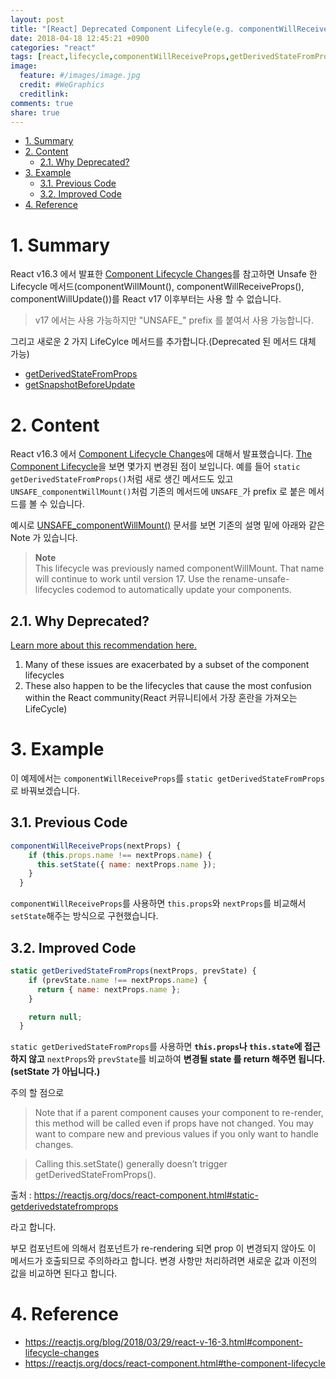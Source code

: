 ```yaml
---
layout: post
title: "[React] Deprecated Component Lifecyle(e.g. componentWillReceiveProps)"
date: 2018-04-18 12:45:21 +0900
categories: "react"
tags: [react,lifecycle,componentWillReceiveProps,getDerivedStateFromProps]
image:
  feature: #/images/image.jpg
  credit: #WeGraphics
  creditlink: 
comments: true
share: true
---
```


<!-- TOC -->

* [1. Summary](#1-summary)
* [2. Content](#2-content)
  * [2.1. Why Deprecated?](#21-why-deprecated)
* [3. Example](#3-example)
  * [3.1. Previous Code](#31-previous-code)
  * [3.2. Improved Code](#32-improved-code)
* [4. Reference](#4-reference)

<!-- /TOC -->

# 1. Summary

React v16.3 에서 발표한 [Component Lifecycle Changes](https://reactjs.org/blog/2018/03/29/react-v-16-3.html#component-lifecycle-changes)를 참고하면
Unsafe 한 Lifecycle 메서드(componentWillMount(), componentWillReceiveProps(), componentWillUpdate())를 React v17 이후부터는 사용 할 수 없습니다.

> v17 에서는 사용 가능하지만 "UNSAFE\_" prefix 를 붙여서 사용 가능합니다.

그리고 새로운 2 가지 LifeCylce 메서드를 추가합니다.(Deprecated 된 메서드 대체 가능)

* [getDerivedStateFromProps](https://reactjs.org/docs/react-component.html#static-getderivedstatefromprops)
* [getSnapshotBeforeUpdate](https://reactjs.org/docs/react-component.html#getsnapshotbeforeupdate)

# 2. Content

React v16.3 에서 [Component Lifecycle Changes](https://reactjs.org/blog/2018/03/29/react-v-16-3.html#component-lifecycle-changes)에 대해서 발표했습니다. [The Component Lifecycle](https://reactjs.org/docs/react-component.html#the-component-lifecycle)을 보면 몇가지 변경된 점이 보입니다. 예를 들어 `static getDerivedStateFromProps()`처럼 새로 생긴 메서드도 있고 `UNSAFE_componentWillMount()`처럼 기존의 메서드에 `UNSAFE_`가 prefix 로 붙은 메서드를 볼 수 있습니다.

예시로 [UNSAFE_componentWillMount()](https://reactjs.org/docs/react-component.html#unsafe_componentwillmount) 문서를 보면 기존의 설명 밑에 아래와 같은 Note 가 있습니다.

> **Note**  
> This lifecycle was previously named componentWillMount. That name will continue to work until version 17. Use the rename-unsafe-lifecycles codemod to automatically update your components.

## 2.1. Why Deprecated?

[Learn more about this recommendation here.](https://reactjs.org/blog/2018/03/29/react-v-16-3.html#component-lifecycle-changes)

1.  Many of these issues are exacerbated by a subset of the component lifecycles
1.  These also happen to be the lifecycles that cause the most confusion within the React community(React 커뮤니티에서 가장 혼란을 가져오는 LifeCycle)

# 3. Example

이 예제에서는 `componentWillReceiveProps`를 `static getDerivedStateFromProps`로 바꿔보겠습니다.

## 3.1. Previous Code

```js
componentWillReceiveProps(nextProps) {
    if (this.props.name !== nextProps.name) {
      this.setState({ name: nextProps.name });
    }
  }
```

`componentWillReceiveProps`를 사용하면 `this.props`와 `nextProps`를 비교해서 `setState`해주는 방식으로 구현했습니다.

## 3.2. Improved Code

```js
static getDerivedStateFromProps(nextProps, prevState) {
    if (prevState.name !== nextProps.name) {
      return { name: nextProps.name };
    }

    return null;
  }
```

`static getDerivedStateFromProps`를 사용하면 **`this.props`나 `this.state`에 접근하지 않고** `nextProps`와 `prevState`를 비교하여 **변경될 state 를 return 해주면 됩니다. (setState 가 아닙니다.)**

주의 할 점으로

> Note that if a parent component causes your component to re-render, this method will be called even if props have not changed. You may want to compare new and previous values if you only want to handle changes.

> Calling this.setState() generally doesn’t trigger getDerivedStateFromProps().

출처 : https://reactjs.org/docs/react-component.html#static-getderivedstatefromprops

라고 합니다.

부모 컴포넌트에 의해서 컴포넌트가 re-rendering 되면 prop 이 변경되지 않아도 이 메서드가 호출되므로 주의하라고 합니다. 변경 사항만 처리하려면 새로운 값과 이전의 값을 비교하면 된다고 합니다.

# 4. Reference

* https://reactjs.org/blog/2018/03/29/react-v-16-3.html#component-lifecycle-changes
* https://reactjs.org/docs/react-component.html#the-component-lifecycle
